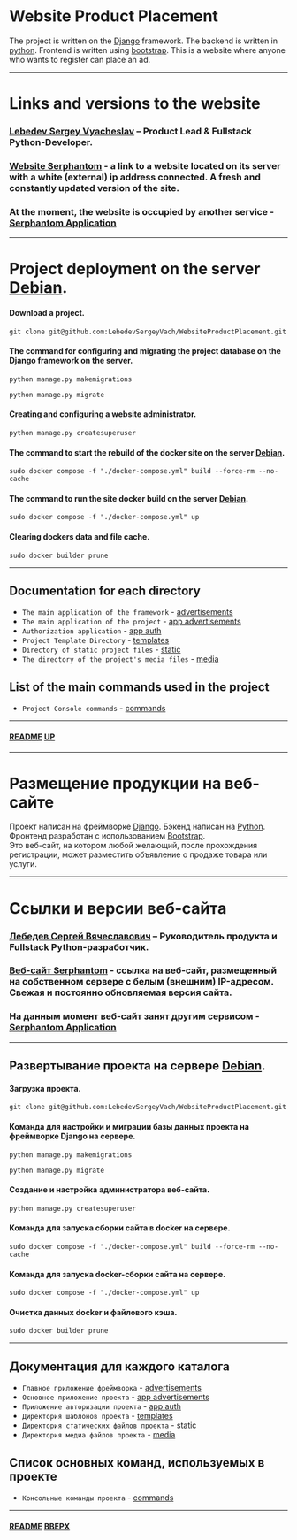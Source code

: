 # Website Product Placement
<a name="up"></a>

The project is written on the [Django](https://www.djangoproject.com) framework.
The backend is written in [python](https://www.python.org).
Frontend is written using [bootstrap](https://getbootstrap.com).
This is a website where anyone who wants to register can place an ad.

___

# Links and versions to the website    

### [Lebedev Sergey Vyacheslav](https://github.com/LebedevSergeyVach) – Product Lead & Fullstack Python-Developer.
### [Website Serphantom](https://serphantom.space) - a link to a website located on its server with a white (external) ip address connected. A fresh and constantly updated version of the site.

### At the moment, the website is occupied by another service - [Serphantom Application](https://github.com/LebedevSergeyVach/SerphantomApplication)

___

# Project deployment on the server [Debian](https://www.debian.org).

#### Download a project.
```commandline
git clone git@github.com:LebedevSergeyVach/WebsiteProductPlacement.git
```
#### The command for configuring and migrating the project database on the Django framework on the server.
```commandline
python manage.py makemigrations
```
```commandline
python manage.py migrate
```
#### Creating and configuring a website administrator.
```commandline
python manage.py createsuperuser
```
#### The command to start the rebuild of the docker site on the server [Debian](https://www.debian.org).
```commandline
sudo docker compose -f "./docker-compose.yml" build --force-rm --no-cache
```
#### The command to run the site docker build on the server [Debian](https://www.debian.org).
```commandline
sudo docker compose -f "./docker-compose.yml" up
```
#### Clearing dockers data and file cache.
```commandline
sudo docker builder prune
```
___

## Documentation for each directory

* `The main application of the framework` - [advertisements](advertisements%2Fadvertisements%2FREADME.md)
* `The main application of the project` - [app advertisements](advertisements%2Fapp_advertisements%2FREADME.md)
* `Authorization application` - [app auth](advertisements%2Fapp_auth%2FREADME.md)
* `Project Template Directory` - [templates](advertisements%2Ftemplates%2FREADME.md)
* `Directory of static project files` - [static](advertisements%2Fstatic%2FREADME.md)
* `The directory of the project's media files` - [media](advertisements%2Fmedia%2FREADME.md)


## List of the main commands used in the project

* `Project Console commands` - [commands](advertisements%2FREADME.md)

---

#### [README](README.md) [UP](#up)

---

# Размещение продукции на веб-сайте
<a name="вверх"></a>

Проект написан на фреймворке [Django](https://www.djangoproject.com).
Бэкенд написан на [Python](https://www.python.org).  
Фронтенд разработан с использованием [Bootstrap](https://getbootstrap.com).  
Это веб-сайт, на котором любой желающий, после прохождения регистрации, может разместить объявление о продаже товара или услуги.

---

# Ссылки и версии веб-сайта    
### [Лебедев Сергей Вячеславович](https://github.com/LebedevSergeyVach) – Руководитель продукта и Fullstack Python-разработчик.
### [Веб-сайт Serphantom](https://serphantom.space) - ссылка на веб-сайт, размещенный на собственном сервере с белым (внешним) IP-адресом. Свежая и постоянно обновляемая версия сайта.

### На данным момент веб-сайт занят другим сервисом - [Serphantom Application](https://github.com/LebedevSergeyVach/SerphantomApplication)

---

## Развертывание проекта на сервере [Debian](https://www.debian.org).

#### Загрузка проекта.
```commandline
git clone git@github.com:LebedevSergeyVach/WebsiteProductPlacement.git
```
#### Команда для настройки и миграции базы данных проекта на фреймворке Django на сервере.
```commandline
python manage.py makemigrations
```
```commandline
python manage.py migrate
```
#### Создание и настройка администратора веб-сайта.
```commandline
python manage.py createsuperuser
```
#### Команда для запуска сборки сайта в docker на сервере.
```commandline
sudo docker compose -f "./docker-compose.yml" build --force-rm --no-cache
```
#### Команда для запуска docker-сборки сайта на сервере.
```commandline
sudo docker compose -f "./docker-compose.yml" up
```
#### Очистка данных docker и файлового кэша.
```commandline
sudo docker builder prune
```

---

## Документация для каждого каталога
* `Главное приложение фреймворка` - [advertisements](advertisements%2Fadvertisements%2FREADME.md)
* `Основное приложение проекта` - [app advertisements](advertisements%2Fapp_advertisements%2FREADME.md)
* `Приложение авторизации проекта` - [app auth](advertisements%2Fapp_auth%2FREADME.md)
* `Директория шаблонов проекта` - [templates](advertisements%2Ftemplates%2FREADME.md)
* `Директория статических файлов проекта` - [static](advertisements%2Fstatic%2FREADME.md)
* `Директория медиа файлов проекта` - [media](advertisements%2Fmedia%2FREADME.md)

## Список основных команд, используемых в проекте
* `Консольные команды проекта` - [commands](advertisements%2FREADME.md)

___

#### [README](README.md) [ВВЕРХ](#вверх)
